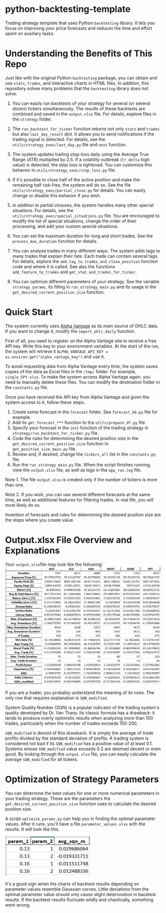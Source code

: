 # python-backtesting-template
Trading strategy template that uses Python `backtesting` library. It lets you focus on improving your price forecasts and reduces the time and effort spent on auxiliary tasks.

# Understanding the Benefits of This Repo

Just like with the original Python `backtesting` package, you can obtain and use `stats`, `trades`, and interactive charts in HTML files. In addition, this repository solves many problems that the `backtesting` library does not solve.

1. You can easily run backtests of your strategy for several (or several dozen) tickers simultaneously. The results of these backtests are combined and saved in the `output.xlsx` file. For details, explore files in the `strategy` folder.

2. The `run_backtest_for_ticker` function returns not only `stats` and `trades` but also `last_day_result` dict. It allows you to send notifications if the trading signal is detected. For details, see the `utils/strategy_exec/last_day.py` file and `next` function.

3. The system updates trailing stop-loss daily using the Average True Range (ATR) multiplied by 2.5. If a volatility outbreak (`tr_delta` high value) is detected, the stop loss is tightened. You can customize this behavior in `utils/strategy_exec/stop_loss.py` file.

4. If it's possible to close half of the active position and make the remaining half risk-free, the system will do so. See the file `utils/strategy_exec/partial_close.py` for details. You can easily change or disable this behavior if you wish.

5. In addition to partial closures, the system handles many other special situations. For details, see the `utils/strategy_exec/special_situations.py` file. You are encouraged to modify the list of special situations, change the order of their processing, and add your custom special situations.

6. You can set the maximum duration for long and short trades. See the `process_max_duration` function for details.

7. You can analyze trades in many different ways. The system adds tags to many trades that explain their fate. Each trade can contain several tags. For details, explore the `add_tag_to_trades_and_close_position` function code and where it is called. See also the functions `add_feature_to_trades` and `get_stat_and_trades_for_ticker`. 

8. You can optimize different parameters of your strategy. See the variable `strategy_params`, its filling in `run_strategy_main.py` and its usage in the `get_desired_current_position_size` function. 

# Quick Start

The system currently uses [Alpha Vantage](https://www.alphavantage.co/) as its main source of OHLC data. If you want to change it, modify the `import_ohlc_daily` function. 

First of all, you need to register on the Alpha Vantage site to receive a free API key. Write this key to your environment variables. At the start of the run, the system will retrieve it `ALPHA_VANTAGE_API_KEY = os.environ.get("alpha_vantage_key")` and use it. 

To avoid requesting data from Alpha Vantage every time, the system saves copies of the data as Excel files in the `/tmp/` folder. For example, `single_SPY.xlsx`. To make the system access Alpha Vantage again, you need to manually delete these files. You can modify the destination folder in the `constants.py` file.

Once you have received the API key from Alpha Vantage and given the system access to it, follow these steps.

1. Create some forecast in the `forecast` folder. See `forecast_bb.py` file for example.
2. Add its `get_forecast_***` function to the `utils/prepare_df.py` file.
3. Specify your forecast in the `init` function of the trading strategy in `strategy/run_backtest_for_ticker.py` file.
4. Code the rules for determining the desired position size in the `get_desired_current_position_size` function in `get_position_size_main.py` file.
5. Review and, if desired, change the `tickers_all` list in the `constants.py` file.
6. Run the `run_strategy_main.py` file. When the script finishes running, view the `output.xlsx` file, as well as logs in the `app_run.log` file.

Note 1. The file `output.xlsx` is created only if the number of tickers is more than one.

Note 2. If you wish, you can use several different forecasts at the same time, as well as additional features for filtering trades. In real life, you will most likely do so.

Invention of forecasts and rules for determining the desired position size are the steps where you create value.

# Output.xlsx File Overview and Explanations

Your `output.xlsx`file may look like the following:
![Python backtesting output file](./img/output.PNG)

If you are a trader, you probably understand the meaning of its rows. The only row that requires explanation is `SQN_modified`. 

System Quality Number (SQN) is a popular indicator of the trading system's quality developed by Dr. Van Tharp. Its classic formula has a drawback: it tends to produce overly optimistic results when analyzing more than 100 trades, particularly when the number of trades exceeds 150-200. 

`SQN_modified` is devoid of this drawback. It is simply the average of trade profits divided by the standard deviation of profits. A trading system is considered not bad if its `SQN_modified` has a positive value of at least 0.1. Systems whose `SQN_modified` value exceeds 0.2 are deemed decent or even good. By looking through the `output.xlsx` file, you can easily calculate the average  `SQN_modified` for all tickers.

# Optimization of Strategy Parameters

You can determine the best values for one or more numerical parameters in your trading strategy. These are the parameters the `get_desired_current_position_size` function uses to calculate the desired position size.

A script `optimize_params.py` can help you in finding the optimal parameter values. After it runs, you'll have a file `parameter_values.xlsx` with the results. It will look like this.

![trading strategy parameters optimization results](./img/optimization_res.PNG)

It's a good sign when the charts of backtest results depending on parameter values resemble Gaussian curves. Little deviations from the optimal parameter value should ​​only cause slight deterioration in backtest results. If the backtest results fluctuate wildly and chaotically, something went wrong.
